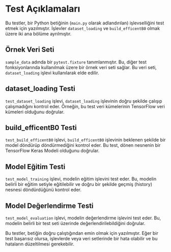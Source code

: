 # Test Açıklamaları

Bu testler, bir Python betiğinin (`main.py` olarak adlandırılan) işlevselliğini test etmek için yazılmıştır. İşlevler `dataset_loading` ve `build_efficentB0` olmak üzere iki ana bölüme ayrılmıştır.

## Örnek Veri Seti

`sample_data` adında bir `pytest.fixture` tanımlanmıştır. Bu, diğer test fonksiyonlarında kullanılmak üzere bir örnek veri seti sağlar. Bu veri seti, `dataset_loading` işlevi kullanılarak elde edilir.

## dataset_loading Testi

`test_dataset_loading` işlevi, `dataset_loading` işlevinin doğru şekilde çalışıp çalışmadığını kontrol eder. Örneğin, bu test veri kümelerinin TensorFlow veri kümeleri olduğunu doğrular.

## build_efficentB0 Testi

`test_build_efficentB0` işlevi, `build_efficentB0` işlevinin beklenen şekilde bir model döndürüp döndürmediğini kontrol eder. Bu test, dönen nesnenin bir TensorFlow Keras Modeli olduğunu doğrular.

## Model Eğitim Testi

`test_model_training` işlevi, modelin eğitim işlevini test eder. Bu, modelin belirli bir eğitim setiyle eğitilebilir ve doğru bir şekilde geçmiş (history) nesnesi döndürdüğünü kontrol eder.

## Model Değerlendirme Testi

`test_model_evaluation` işlevi, modelin değerlendirme işlevini test eder. Bu, modelin belirli bir test seti üzerinde değerlendirilebildiğini doğrular.

Bu testler, betiğin doğru çalıştığından emin olmak için yazılmıştır. Eğer bir test başarısız olursa, işlevlerde veya veri setlerinde bir hata olabilir ve bu hataların düzeltilmesi gerekebilir.